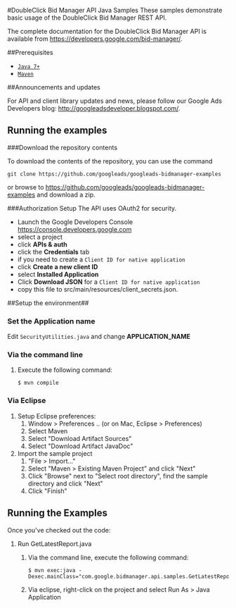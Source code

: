 #DoubleClick Bid Manager API Java Samples
These samples demonstrate basic usage of the DoubleClick Bid Manager REST API.

The complete documentation for the DoubleClick Bid Manager API is
available from <https://developers.google.com/bid-manager/>.

##Prerequisites
- [`Java 7+`](http://java.com)
- [`Maven`](http://maven.apache.org)

##Announcements and updates

For API and client library updates and news, please follow our Google Ads
Developers blog: <http://googleadsdeveloper.blogspot.com/>.

## Running the examples

###Download the repository contents

To download the contents of the repository, you can use the command

```
git clone https://github.com/googleads/googleads-bidmanager-examples
```

or browse to <https://github.com/googleads/googleads-bidmanager-examples> and
 download a zip.

###Authorization Setup
The API uses OAuth2 for security.

 * Launch the Google Developers Console <https://console.developers.google.com>
 * select a project
 * click **APIs & auth**
 * click the **Credentials** tab
 * if you need to create a ```Client ID for native application```
  * click **Create a new client ID**
  * select **Installed Application**
 * Click **Download JSON** for a ```Client ID for native application```
 * copy this file to src/main/resources/client_secrets.json.

##Setup the environment##
### Set the Application name ###
Edit ```SecurityUtilities.java``` and change **APPLICATION_NAME**

### Via the command line ###

1. Execute the following command:

    ```
    $ mvn compile
    ```

### Via Eclipse ###

1. Setup Eclipse preferences:
    1. Window > Preferences .. (or on Mac, Eclipse > Preferences)
    2. Select Maven
    3. Select "Download Artifact Sources"
    4. Select "Download Artifact JavaDoc"
2. Import the sample project
    1. "File > Import..."
    2. Select "Maven > Existing Maven Project" and click "Next"
    3. Click "Browse" next to "Select root directory", find the sample directory
    and click "Next"
    4. Click "Finish"

## Running the Examples

Once you've checked out the code:

1. Run GetLatestReport.java
    1. Via the command line, execute the following command:

        ```
        $ mvn exec:java -Dexec.mainClass="com.google.bidmanager.api.samples.GetLatestReport"
        ```
    2. Via eclipse, right-click on the project and select Run As > Java
    Application
